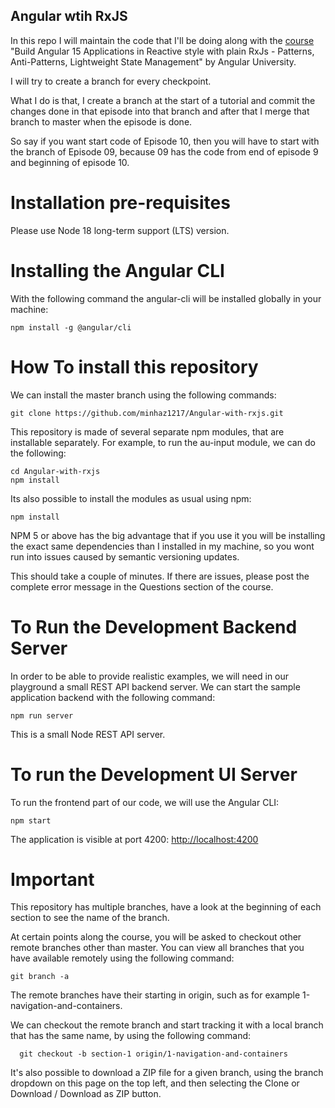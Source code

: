 
## Angular wtih RxJS

In this repo I will maintain the code that I'll be doing along with the [course](https://www.udemy.com/course/rxjs-reactive-angular-course/) "Build Angular 15 Applications in Reactive style with plain RxJs - Patterns, Anti-Patterns, Lightweight State Management" by Angular University.

I will try to create a branch for every checkpoint.

What I do is that, I create a branch at the start of a tutorial and commit the changes done in that episode into that branch and after that I merge that branch to master when the episode is done.

So say if you want start code of Episode 10, then you will have to start with the branch of Episode 09, because 09 has the code from end of episode 9 and beginning of episode 10.

# Installation pre-requisites

Please use Node 18 long-term support (LTS) version.

# Installing the Angular CLI

With the following command the angular-cli will be installed globally in your machine:

    npm install -g @angular/cli 

# How To install this repository

We can install the master branch using the following commands:

    git clone https://github.com/minhaz1217/Angular-with-rxjs.git
    
This repository is made of several separate npm modules, that are installable separately. For example, to run the au-input module, we can do the following:
    
    cd Angular-with-rxjs
    npm install

Its also possible to install the modules as usual using npm:

    npm install 

NPM 5 or above has the big advantage that if you use it you will be installing the exact same dependencies than I installed in my machine, so you wont run into issues caused by semantic versioning updates.

This should take a couple of minutes. If there are issues, please post the complete error message in the Questions section of the course.

# To Run the Development Backend Server

In order to be able to provide realistic examples, we will need in our playground a small REST API backend server. We can start the sample application backend with the following command:

    npm run server

This is a small Node REST API server.

# To run the Development UI Server

To run the frontend part of our code, we will use the Angular CLI:

    npm start 

The application is visible at port 4200: [http://localhost:4200](http://localhost:4200)



# Important 

This repository has multiple branches, have a look at the beginning of each section to see the name of the branch.

At certain points along the course, you will be asked to checkout other remote branches other than master. You can view all branches that you have available remotely using the following command:

    git branch -a

The remote branches have their starting in origin, such as for example 1-navigation-and-containers.

We can checkout the remote branch and start tracking it with a local branch that has the same name, by using the following command:

      git checkout -b section-1 origin/1-navigation-and-containers

It's also possible to download a ZIP file for a given branch,  using the branch dropdown on this page on the top left, and then selecting the Clone or Download / Download as ZIP button.